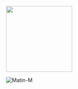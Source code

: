 
<img align="center" height="180em" src="https://github-readme-stats.vercel.app/api?username=Matin-M&show_icons=true&hide_border=true&&count_private=true&include_all_commits=true" />

<p><img align="left" src="https://github-readme-stats.vercel.app/api/top-langs?username=Matin-M&show_icons=true&locale=en&layout=compact" alt="Matin-M"/></p>

